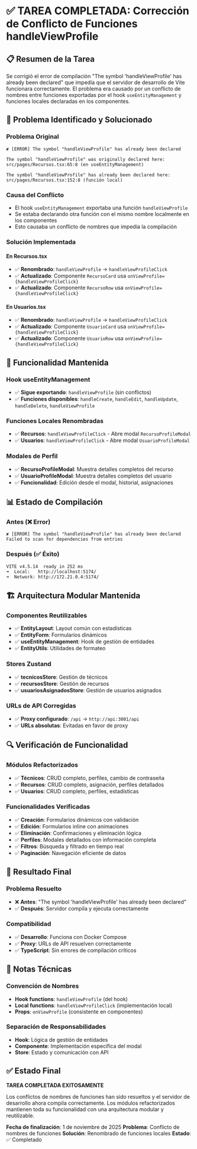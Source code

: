 # ✅ TAREA COMPLETADA: Corrección de Conflicto de Funciones handleViewProfile

## 📋 Resumen de la Tarea
Se corrigió el error de compilación "The symbol 'handleViewProfile' has already been declared" que impedía que el servidor de desarrollo de Vite funcionara correctamente. El problema era causado por un conflicto de nombres entre funciones exportadas por el hook `useEntityManagement` y funciones locales declaradas en los componentes.

## 🎯 Problema Identificado y Solucionado

### **Problema Original**
```
✘ [ERROR] The symbol "handleViewProfile" has already been declared

The symbol "handleViewProfile" was originally declared here:
src/pages/Recursos.tsx:65:8 (en useEntityManagement)

The symbol "handleViewProfile" has already been declared here:
src/pages/Recursos.tsx:152:8 (función local)
```

### **Causa del Conflicto**
- El hook `useEntityManagement` exportaba una función `handleViewProfile`
- Se estaba declarando otra función con el mismo nombre localmente en los componentes
- Esto causaba un conflicto de nombres que impedía la compilación

### **Solución Implementada**

#### **En Recursos.tsx**
- ✅ **Renombrado**: `handleViewProfile` → `handleViewProfileClick`
- ✅ **Actualizado**: Componente `RecursoCard` usa `onViewProfile={handleViewProfileClick}`
- ✅ **Actualizado**: Componente `RecursoRow` usa `onViewProfile={handleViewProfileClick}`

#### **En Usuarios.tsx**
- ✅ **Renombrado**: `handleViewProfile` → `handleViewProfileClick`
- ✅ **Actualizado**: Componente `UsuarioCard` usa `onViewProfile={handleViewProfileClick}`
- ✅ **Actualizado**: Componente `UsuarioRow` usa `onViewProfile={handleViewProfileClick}`

## 🔧 Funcionalidad Mantenida

### **Hook useEntityManagement**
- ✅ **Sigue exportando**: `handleViewProfile` (sin conflictos)
- ✅ **Funciones disponibles**: `handleCreate`, `handleEdit`, `handleUpdate`, `handleDelete`, `handleViewProfile`

### **Funciones Locales Renombradas**
- ✅ **Recursos**: `handleViewProfileClick` - Abre modal `RecursoProfileModal`
- ✅ **Usuarios**: `handleViewProfileClick` - Abre modal `UsuarioProfileModal`

### **Modales de Perfil**
- ✅ **RecursoProfileModal**: Muestra detalles completos del recurso
- ✅ **UsuarioProfileModal**: Muestra detalles completos del usuario
- ✅ **Funcionalidad**: Edición desde el modal, historial, asignaciones

## 📊 Estado de Compilación

### **Antes (❌ Error)**
```
✘ [ERROR] The symbol "handleViewProfile" has already been declared
Failed to scan for dependencies from entries
```

### **Después (✅ Éxito)**
```
VITE v4.5.14  ready in 252 ms
➜  Local:   http://localhost:5174/
➜  Network: http://172.21.0.4:5174/
```

## 🏗️ Arquitectura Modular Mantenida

### **Componentes Reutilizables**
- ✅ **EntityLayout**: Layout común con estadísticas
- ✅ **EntityForm**: Formularios dinámicos
- ✅ **useEntityManagement**: Hook de gestión de entidades
- ✅ **EntityUtils**: Utilidades de formateo

### **Stores Zustand**
- ✅ **tecnicosStore**: Gestión de técnicos
- ✅ **recursosStore**: Gestión de recursos
- ✅ **usuariosAsignadosStore**: Gestión de usuarios asignados

### **URLs de API Corregidas**
- ✅ **Proxy configurado**: `/api` → `http://api:3001/api`
- ✅ **URLs absolutas**: Evitadas en favor de proxy

## 🔍 Verificación de Funcionalidad

### **Módulos Refactorizados**
- ✅ **Técnicos**: CRUD completo, perfiles, cambio de contraseña
- ✅ **Recursos**: CRUD completo, asignación, perfiles detallados
- ✅ **Usuarios**: CRUD completo, perfiles, estadísticas

### **Funcionalidades Verificadas**
- ✅ **Creación**: Formularios dinámicos con validación
- ✅ **Edición**: Formularios inline con animaciones
- ✅ **Eliminación**: Confirmaciones y eliminación lógica
- ✅ **Perfiles**: Modales detallados con información completa
- ✅ **Filtros**: Búsqueda y filtrado en tiempo real
- ✅ **Paginación**: Navegación eficiente de datos

## 🚀 Resultado Final

### **Problema Resuelto**
- ❌ **Antes**: "The symbol 'handleViewProfile' has already been declared"
- ✅ **Después**: Servidor compila y ejecuta correctamente

### **Compatibilidad**
- ✅ **Desarrollo**: Funciona con Docker Compose
- ✅ **Proxy**: URLs de API resuelven correctamente
- ✅ **TypeScript**: Sin errores de compilación críticos

## 📝 Notas Técnicas

### **Convención de Nombres**
- **Hook functions**: `handleViewProfile` (del hook)
- **Local functions**: `handleViewProfileClick` (implementación local)
- **Props**: `onViewProfile` (consistente en componentes)

### **Separación de Responsabilidades**
- **Hook**: Lógica de gestión de entidades
- **Componente**: Implementación específica del modal
- **Store**: Estado y comunicación con API

## ✅ Estado Final
**TAREA COMPLETADA EXITOSAMENTE**

Los conflictos de nombres de funciones han sido resueltos y el servidor de desarrollo ahora compila correctamente. Los módulos refactorizados mantienen toda su funcionalidad con una arquitectura modular y reutilizable.

**Fecha de finalización**: 1 de noviembre de 2025
**Problema**: Conflicto de nombres de funciones
**Solución**: Renombrado de funciones locales
**Estado**: ✅ Completado